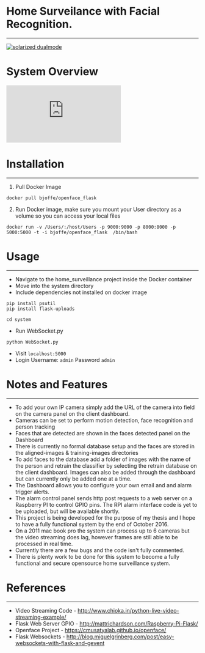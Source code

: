 # Home Surveilance with Facial Recognition. 
---
[![solarized dualmode](https://raw.githubusercontent.com/BrandonJoffe/home_surveillance/prototype/system/debugging/dashboard.png)](#features)

# System Overview

[![solarized dualmode](https://raw.githubusercontent.com/BrandonJoffe/home_surveillance/397161d18c8926a4ccfbe3cdf82d1ff621b640cd/system/debugging/designOverview-6.pdf)](#features)

# Installation
---

1) Pull Docker Image

```
docker pull bjoffe/openface_flask
```

2) Run Docker image, make sure you mount your User directory as a volume so you can access your local files

```
docker run -v /Users/:/host/Users -p 9000:9000 -p 8000:8000 -p 5000:5000 -t -i bjoffe/openface_flask  /bin/bash

```

# Usage
---

- Navigate to the home_surveillance project inside the Docker container
- Move into the system directory
- Include dependencies not installed on docker image
```
pip install psutil
pip install flask-uploads
```
```
cd system
```
- Run WebSocket.py
```
python WebSocket.py
```
- Visit ```localhost:5000 ```
- Login Username: ```admin``` Password ```admin```

# Notes and Features
---

- To add your own IP camera simply add the URL of the camera into field on the camera panel on the client dashboard. 
- Cameras can be set to perform motion detection, face recognition and person tracking
- Faces that are detected are shown in the faces detected panel on the Dashboard
- There is currently no formal database setup and the faces are stored in the aligned-images & training-images directories
- To add faces to the database add a folder of images with the name of the person and retrain the classifier by selecting the retrain database on the client dashboard. Images can also be added through the dashboard but can currently only be added one at a time.
- The Dashboard allows you to configure your own email and and alarm trigger alerts. 
- The alarm control panel sends http post requests to a web server on a Raspberry PI to control GPIO pins. The RPI alarm interface code is yet to be uploaded, but will be available shortly.
- This project is being developed for the purpose of my thesis and I hope to have a fully functional system by the end of October 2016.
- On a 2011 mac book pro the system can process up to 6 cameras but the video streaming does lag, however frames are still able to be processed in real time.
- Currently there are a few bugs and the code isn't fully commented.
- There is plenty work to be done for this system to become a fully functional and secure opensource home surveillance system.

# References
---

- Video Streaming Code - http://www.chioka.in/python-live-video-streaming-example/
- Flask Web Server GPIO - http://mattrichardson.com/Raspberry-Pi-Flask/
- Openface Project - https://cmusatyalab.github.io/openface/
- Flask Websockets - http://blog.miguelgrinberg.com/post/easy-websockets-with-flask-and-gevent

 
